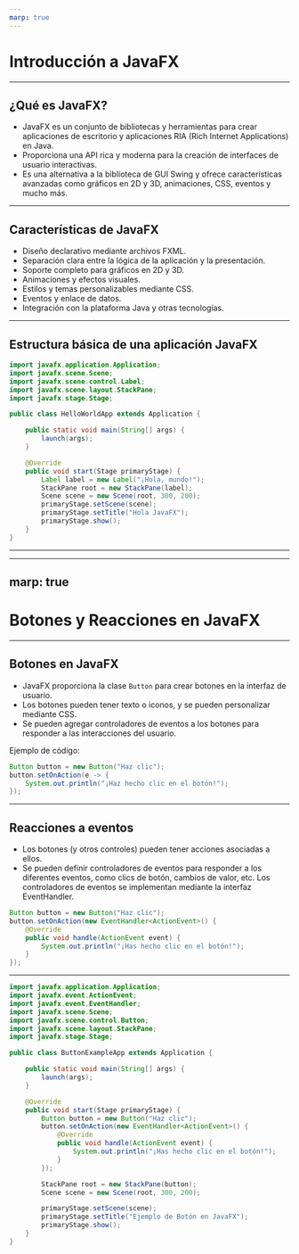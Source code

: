 ```yaml
---
marp: true
---
```


# Introducción a JavaFX

---

## ¿Qué es JavaFX?

- JavaFX es un conjunto de bibliotecas y herramientas para crear aplicaciones de escritorio y aplicaciones RIA (Rich Internet Applications) en Java.
- Proporciona una API rica y moderna para la creación de interfaces de usuario interactivas.
- Es una alternativa a la biblioteca de GUI Swing y ofrece características avanzadas como gráficos en 2D y 3D, animaciones, CSS, eventos y mucho más.

---

## Características de JavaFX

- Diseño declarativo mediante archivos FXML.
- Separación clara entre la lógica de la aplicación y la presentación.
- Soporte completo para gráficos en 2D y 3D.
- Animaciones y efectos visuales.
- Estilos y temas personalizables mediante CSS.
- Eventos y enlace de datos.
- Integración con la plataforma Java y otras tecnologías.

---

## Estructura básica de una aplicación JavaFX

```java
import javafx.application.Application;
import javafx.scene.Scene;
import javafx.scene.control.Label;
import javafx.scene.layout.StackPane;
import javafx.stage.Stage;

public class HelloWorldApp extends Application {

    public static void main(String[] args) {
        launch(args);
    }

    @Override
    public void start(Stage primaryStage) {
        Label label = new Label("¡Hola, mundo!");
        StackPane root = new StackPane(label);
        Scene scene = new Scene(root, 300, 200);
        primaryStage.setScene(scene);
        primaryStage.setTitle("Hola JavaFX");
        primaryStage.show();
    }
}

```

---

---
marp: true
---

# Botones y Reacciones en JavaFX

---

## Botones en JavaFX

- JavaFX proporciona la clase `Button` para crear botones en la interfaz de usuario.
- Los botones pueden tener texto o iconos, y se pueden personalizar mediante CSS.
- Se pueden agregar controladores de eventos a los botones para responder a las interacciones del usuario.

Ejemplo de código:

```java
Button button = new Button("Haz clic");
button.setOnAction(e -> {
    System.out.println("¡Haz hecho clic en el botón!");
});

```

---

## Reacciones a eventos
- Los botones (y otros controles) pueden tener acciones asociadas a ellos.
- Se pueden definir controladores de eventos para responder a los diferentes eventos, como clics de botón, cambios de valor, etc.
Los controladores de eventos se implementan mediante la interfaz EventHandler.

```java
Button button = new Button("Haz clic");
button.setOnAction(new EventHandler<ActionEvent>() {
    @Override
    public void handle(ActionEvent event) {
        System.out.println("¡Has hecho clic en el botón!");
    }
});

```

---

```java
import javafx.application.Application;
import javafx.event.ActionEvent;
import javafx.event.EventHandler;
import javafx.scene.Scene;
import javafx.scene.control.Button;
import javafx.scene.layout.StackPane;
import javafx.stage.Stage;

public class ButtonExampleApp extends Application {

    public static void main(String[] args) {
        launch(args);
    }

    @Override
    public void start(Stage primaryStage) {
        Button button = new Button("Haz clic");
        button.setOnAction(new EventHandler<ActionEvent>() {
            @Override
            public void handle(ActionEvent event) {
                System.out.println("¡Has hecho clic en el botón!");
            }
        });

        StackPane root = new StackPane(button);
        Scene scene = new Scene(root, 300, 200);

        primaryStage.setScene(scene);
        primaryStage.setTitle("Ejemplo de Botón en JavaFX");
        primaryStage.show();
    }
}
```